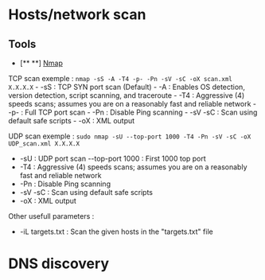 # Hosts/network scan

## Tools
- [** **] [Nmap](https://github.com/nmap/nmap)

TCP scan exemple : 
```nmap -sS -A -T4 -p- -Pn -sV -sC -oX scan.xml X.X.X.X```
    - -sS : TCP SYN port scan (Default)
    - -A : Enables OS detection, version detection, script scanning, and traceroute
    - -T4 : Aggressive (4) speeds scans; assumes you are on a reasonably fast and reliable network
    - -p- : Full TCP port scan
    - -Pn : Disable Ping scanning
    - -sV -sC : Scan using default safe scripts
    - -oX : XML output


UDP scan exemple :
```sudo nmap -sU --top-port 1000 -T4 -Pn -sV -sC -oX UDP_scan.xml X.X.X.X```

  - -sU : UDP port scan
  --top-port 1000 : First 1000 top port
  - -T4 : Aggressive (4) speeds scans; assumes you are on a reasonably fast and reliable network
  - -Pn : Disable Ping scanning
  - -sV -sC : Scan using default safe scripts
  - -oX : XML output

Other usefull parameters : 
  - -iL targets.txt : Scan the given hosts in the "targets.txt" file
  
# DNS discovery

